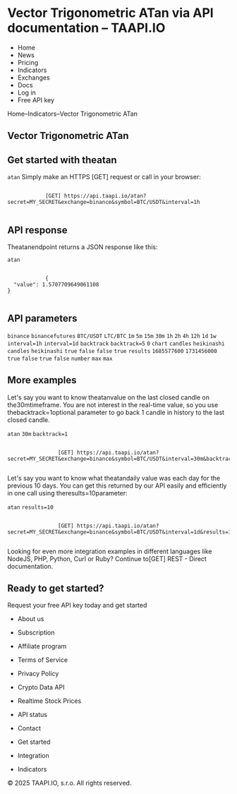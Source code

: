# Vector Trigonometric ATan via API documentation – TAAPI.IO

- Home
- News
- Pricing
- Indicators
- Exchanges
- Docs
- Log in
- Free API key

Home–Indicators–Vector Trigonometric ATan


## Vector Trigonometric ATan

## Get started with theatan
`atan` Simply make an HTTPS [GET] request or call in your browser:


```

			[GET] https://api.taapi.io/atan?secret=MY_SECRET&exchange=binance&symbol=BTC/USDT&interval=1h
		
```

## API response
Theatanendpoint returns a JSON response like this:

`atan` 
```

			{
  "value": 1.5707709649061108
}
		
```

## API parameters
`binance` `binancefutures` `BTC/USDT` `LTC/BTC` `1m` `5m` `15m` `30m` `1h` `2h` `4h` `12h` `1d` `1w` `interval=1h` `interval=1d` `backtrack` `backtrack=5` `0` `chart` `candles` `heikinashi` `candles` `heikinashi` `true` `false` `false` `true` `results` `1685577600` `1731456000` `true` `false` `true` `false` `number` `max` `max` 
## More examples
Let's say you want to know theatanvalue on the last closed candle on the30mtimeframe. You are not interest in the real-time value, so you use thebacktrack=1optional parameter to go back 1 candle in history to the last closed candle.

`atan` `30m` `backtrack=1` 
```

				[GET] https://api.taapi.io/atan?secret=MY_SECRET&exchange=binance&symbol=BTC/USDT&interval=30m&backtrack=1
			
```
Let's say you want to know what theatandaily value was each day for the previous 10 days. You can get this returned by our API easily and efficiently in one call using theresults=10parameter:

`atan` `results=10` 
```

				[GET] https://api.taapi.io/atan?secret=MY_SECRET&exchange=binance&symbol=BTC/USDT&interval=1d&results=10
			
```
Looking for even more integration examples in different languages like NodeJS, PHP, Python, Curl or Ruby? Continue to[GET] REST - Direct documentation.


## Ready to get started?
Request your free API key today and get started

- About us
- Subscription
- Affiliate program
- Terms of Service
- Privacy Policy
- Crypto Data API
- Realtime Stock Prices
- API status
- Contact

- Get started
- Integration
- Indicators

© 2025 TAAPI.IO, s.r.o. All rights reserved.

